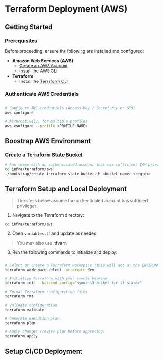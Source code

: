 # Terraform Deployment (AWS)

## Getting Started

### Prerequisites

Before proceeding, ensure the following are installed and configured:

- **Amazon Web Services (AWS)**
  - [Create an AWS Account](https://aws.amazon.com/)
  - Install the [AWS CLI](https://aws.amazon.com/cli/)
- **Terraform**
  - Install the [Terraform CLI](https://developer.hashicorp.com/terraform/install)

### Authenticate AWS Credentials

```bash

# Configure AWS credentials (Access Key / Secret Key or SSO)
aws configure

# Alternatively, for multiple profiles
aws configure --profile <PROFILE_NAME>
```

## Boostrap AWS Environment
### Create a Terraform State Bucket
```bash
# Run these with an authenticated account that has sufficient IAM privileges.
cd infra/terraform/aws
./bootstrap/create-terraform-state-bucket.sh <bucket-name> <region>
```

## Terraform Setup and Local Deployment
> The steps below assume the authenticated account has sufficient privileges.

1. Navigate to the Terraform directory:
```bash
cd infra/terraform/aws
```
2. Open `variables.tf` and update as needed.
> You may also use [.tfvars](https://developer.hashicorp.com/terraform/language/values/variables#assigning-values-to-root-module-variables).

3. Run the following commands to initialize and deploy:
```bash

# Select or create a Terraform workspace (this will act as the ENVIRONMENT)
terraform workspace select -or-create dev

# Initialize Terraform with your remote backend
terraform init --backend-config="<your-s3-bucket-for-tf-state>"

# Format Terraform configuration files
terraform fmt

# Validate configuration
terraform validate

# Generate execution plan
terraform plan

# Apply changes (review plan before approving)
terraform apply
```

## Setup CI/CD Deployment
